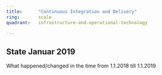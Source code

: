 ```yaml
---
title:      "Continuous Integration and Delivery"
ring:       scale
quadrant:   infrastructure-and-operational-technology

---
```


## State Januar 2019 ##

What happened/changed in the time from 1.1.2018 till 1.1.2019
